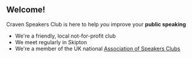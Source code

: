 ## Welcome!

Craven Speakers Club is here to help _you_ improve your **public speaking**

- We're a friendly, local not-for-profit club
- We meet regularly in Skipton
- We're a member of the UK national [Association of Speakers Clubs](http://www.speakersclubs.uk/)
